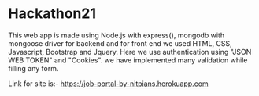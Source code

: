 # Hackathon21
This web app is made using Node.js with express(), mongodb with mongoose driver for backend and for front end we used HTML, CSS, Javascript, Bootstrap and Jquery.
Here we use authentication using "JSON WEB TOKEN" and "Cookies".
we have implemented many validation while filling any form.

Link for site is:- https://job-portal-by-nitpians.herokuapp.com
